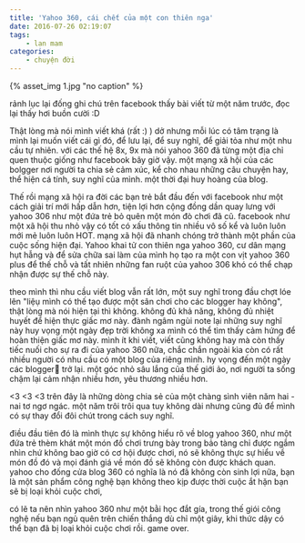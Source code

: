 ```yaml
---
title: 'Yahoo 360, cái chết của một con thiên nga'
date: 2016-07-26 02:19:07
tags:
	- lan mam
categories:
	- chuyện đời
---
```

{% asset_img 1.jpg "no caption" %}

rảnh lục lại đống ghi chú trên facebook thấy bài viết từ một năm trước, đọc lại thấy hơi buồn cười :D

<!--more-->
Thật lòng mà nói mình viết khá (rất :) ) dở nhưng mỗi lúc có tâm trạng là mình lại muốn viết cái gì đó, để lưu lại, để suy nghĩ, để giải tỏa như một nhu cầu tự nhiên. với các thế hệ 8x, 9x mà nói yahoo 360 đã từng một địa chỉ quen thuộc giống như facebook bây giờ  vậy. một mạng xã hội của các bolgger nơi người ta chia sẻ cảm xúc, kể cho nhau những câu chuyện hay, thể hiện cá tính,  suy nghĩ của mình. một thời đại huy hoàng của blog.

Thế  rồi mạng xã hội ra đời các bạn trẻ bắt đầu đến với facebook như một cách giải trí mới hấp dẫn hơn, tiện lợi hơn cộng đồng dần quay lưng với yahoo 306 như một đứa trẻ bỏ quên một món đò chơi đã cũ.  facebook như một xã hội thu nhỏ vậy có tốt có xấu thông tin nhiều vô số kể và luôn luôn mới mẻ luôn luôn HOT. mạng xã hội đã nhanh chóng trở thành một phần của cuộc sống hiện đại.
Yahoo khai tử con thiên nga yahoo 360, cư dân mạng hụt hẫng và để sửa chữa sai làm của mình họ tạo ra một con vịt yahoo 360 plus để thế chỗ và tất nhiên những fan ruột của yahoo 306 khó có thể chạp nhận được sự thế chỗ này.

theo mình thì nhu cầu viết blog vẫn rất lớn, một suy nghĩ trong đầu chợt lóe lên "liệụ mình có thế tạo được một sân chơi cho các blogger hay không", thật lòng mà nói hiện tại thì không. không đủ khả năng, không đủ nhiệt huyết để hiện thực giấc mơ này.  đành ngâm ngùi note lại những suy nghĩ này huy vọng một ngày đẹp trời không xa mình có thể tìm thấy cảm hứng để hoàn thiện giấc mơ này. mình ít khi viết, viết cũng không hay mà còn thấy tiếc nuối cho sự ra đi của yahoo 360 nữa, chắc chắn ngoài kìa còn có rất nhiều người có nhu cầu có một blog của riêng mình. hy vọng đến một ngày các blogger trở lại. một góc nhỏ sâu lắng của thế giới ảo, nơi người ta sống chậm lại cảm nhận nhiều hơn, yêu thương nhiều hơn.

<3 <3 <3
trên đây là những dòng chia sẻ của một chàng sình viên năm hai - nai tơ ngơ ngác. một năm trôi trôi qua tuy không dài nhưng cũng đủ để mình có sự thay đổi đôi chút trong cách suy nghĩ.

điều đầu tiên đó là mình thực sự không hiểu rõ về blog yahoo 360, như một đứa trẻ thèm khát một món đồ chơi trưng bày trong bảo tàng chỉ được ngắm nhìn chứ không bao giờ có cơ hội được chơi, nó sẽ không thực sự hiểu về món đồ đó và mọi đánh giá về món đồ sẽ không còn được khách quan. yahoo cho đống cửa blog 360 có nghĩa là nó đã không còn sinh lợi nữa, bạn là một sản phẩm công nghệ bạn không theo kịp được thời cuộc ắt hặn bạn sẽ bị loại khỏi cuộc chơi,  

có lẽ ta nên nhìn yahoo 360 như một bằi học đắt gía, trong thế giói công nghệ nếu bạn ngủ quên trên chiến thắng dù chỉ một giây, khi thức dậy có thể bạn đã bị loại khỏi cuộc chơi rồi. game over.
